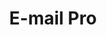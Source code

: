 ---
title: E-mail Pro
slug: emails-pro
excertp: Tout sur le service E-mail Pro
sections: Général, Configuration client de messagerie
---